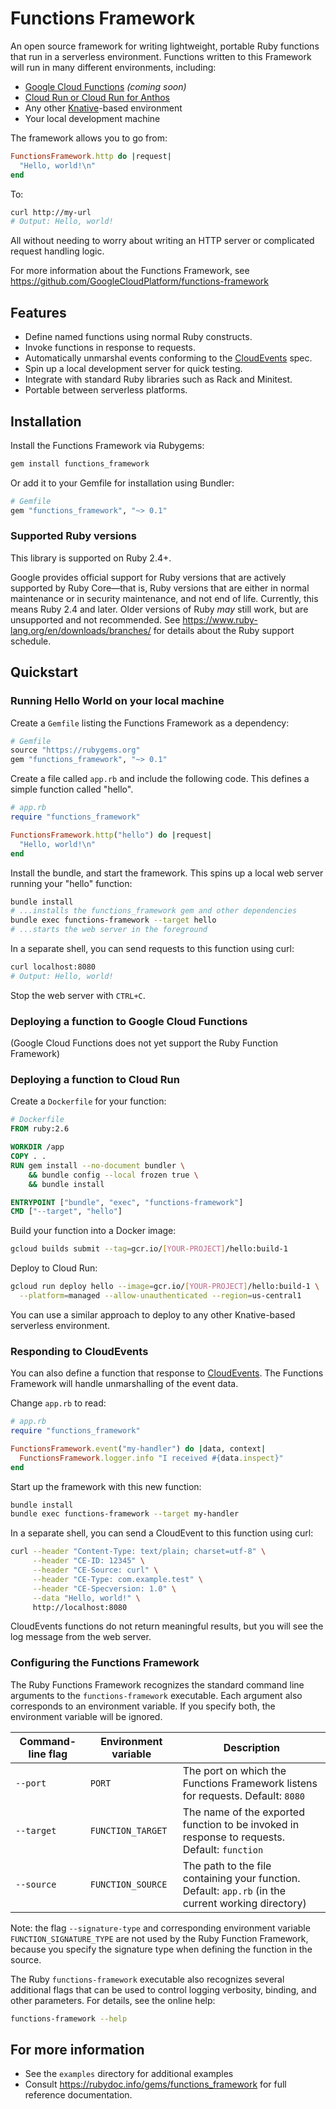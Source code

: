 # Functions Framework

An open source framework for writing lightweight, portable Ruby functions that
run in a serverless environment. Functions written to this Framework will run
in many different environments, including:

 *  [Google Cloud Functions](https://cloud.google.com/functions) *(coming soon)*
 *  [Cloud Run or Cloud Run for Anthos](https://cloud.google.com/run)
 *  Any other [Knative](https://github.com/knative)-based environment
 *  Your local development machine

The framework allows you to go from:

```ruby
FunctionsFramework.http do |request|
  "Hello, world!\n"
end
```

To:

```sh
curl http://my-url
# Output: Hello, world!
```

All without needing to worry about writing an HTTP server or complicated
request handling logic.

For more information about the Functions Framework, see
https://github.com/GoogleCloudPlatform/functions-framework

## Features

 *  Define named functions using normal Ruby constructs.
 *  Invoke functions in response to requests.
 *  Automatically unmarshal events conforming to the
    [CloudEvents](https://cloudevents.io) spec.
 *  Spin up a local development server for quick testing.
 *  Integrate with standard Ruby libraries such as Rack and Minitest.
 *  Portable between serverless platforms.

## Installation

Install the Functions Framework via Rubygems:

```sh
gem install functions_framework
```

Or add it to your Gemfile for installation using Bundler:

```ruby
# Gemfile
gem "functions_framework", "~> 0.1"
```

### Supported Ruby versions

This library is supported on Ruby 2.4+.

Google provides official support for Ruby versions that are actively supported
by Ruby Core—that is, Ruby versions that are either in normal maintenance or
in security maintenance, and not end of life. Currently, this means Ruby 2.4
and later. Older versions of Ruby _may_ still work, but are unsupported and not
recommended. See https://www.ruby-lang.org/en/downloads/branches/ for details
about the Ruby support schedule.

## Quickstart

### Running Hello World on your local machine

Create a `Gemfile` listing the Functions Framework as a dependency:

```ruby
# Gemfile
source "https://rubygems.org"
gem "functions_framework", "~> 0.1"
```

Create a file called `app.rb` and include the following code. This defines a
simple function called "hello".

```ruby
# app.rb
require "functions_framework"

FunctionsFramework.http("hello") do |request|
  "Hello, world!\n"
end
```

Install the bundle, and start the framework. This spins up a local web server
running your "hello" function:

```sh
bundle install
# ...installs the functions_framework gem and other dependencies
bundle exec functions-framework --target hello
# ...starts the web server in the foreground
```

In a separate shell, you can send requests to this function using curl:

```sh
curl localhost:8080
# Output: Hello, world!
```

Stop the web server with `CTRL+C`.

### Deploying a function to Google Cloud Functions

(Google Cloud Functions does not yet support the Ruby Function Framework)

### Deploying a function to Cloud Run

Create a `Dockerfile` for your function:

```dockerfile
# Dockerfile
FROM ruby:2.6

WORKDIR /app
COPY . .
RUN gem install --no-document bundler \
    && bundle config --local frozen true \
    && bundle install

ENTRYPOINT ["bundle", "exec", "functions-framework"]
CMD ["--target", "hello"]
```

Build your function into a Docker image:

```sh
gcloud builds submit --tag=gcr.io/[YOUR-PROJECT]/hello:build-1
```

Deploy to Cloud Run:

```sh
gcloud run deploy hello --image=gcr.io/[YOUR-PROJECT]/hello:build-1 \
  --platform=managed --allow-unauthenticated --region=us-central1
```

You can use a similar approach to deploy to any other Knative-based serverless
environment.

### Responding to CloudEvents

You can also define a function that response to
[CloudEvents](https://cloudevents.io). The Functions Framework will handle
unmarshalling of the event data.

Change `app.rb` to read:

```ruby
# app.rb
require "functions_framework"

FunctionsFramework.event("my-handler") do |data, context|
  FunctionsFramework.logger.info "I received #{data.inspect}"
end
```

Start up the framework with this new function:

```sh
bundle install
bundle exec functions-framework --target my-handler
```

In a separate shell, you can send a CloudEvent to this function using curl:

```sh
curl --header "Content-Type: text/plain; charset=utf-8" \
     --header "CE-ID: 12345" \
     --header "CE-Source: curl" \
     --header "CE-Type: com.example.test" \
     --header "CE-Specversion: 1.0" \
     --data "Hello, world!" \
     http://localhost:8080
```

CloudEvents functions do not return meaningful results, but you will see the
log message from the web server.

### Configuring the Functions Framework

The Ruby Functions Framework recognizes the standard command line arguments to
the `functions-framework` executable. Each argument also corresponds to an
environment variable. If you specify both, the environment variable will be
ignored.

Command-line flag | Environment variable | Description
----------------- | -------------------- | -----------
`--port`          | `PORT`               | The port on which the Functions Framework listens for requests. Default: `8080`
`--target`        | `FUNCTION_TARGET`    | The name of the exported function to be invoked in response to requests. Default: `function`
`--source`        | `FUNCTION_SOURCE`    | The path to the file containing your function. Default: `app.rb` (in the current working directory)

Note: the flag `--signature-type` and corresponding environment variable
`FUNCTION_SIGNATURE_TYPE` are not used by the Ruby Function Framework, because
you specify the signature type when defining the function in the source.

The Ruby `functions-framework` executable also recognizes several additional
flags that can be used to control logging verbosity, binding, and other
parameters. For details, see the online help:

```sh
functions-framework --help
```

## For more information

 *  See the `examples` directory for additional examples
 *  Consult https://rubydoc.info/gems/functions_framework for full reference
    documentation.
